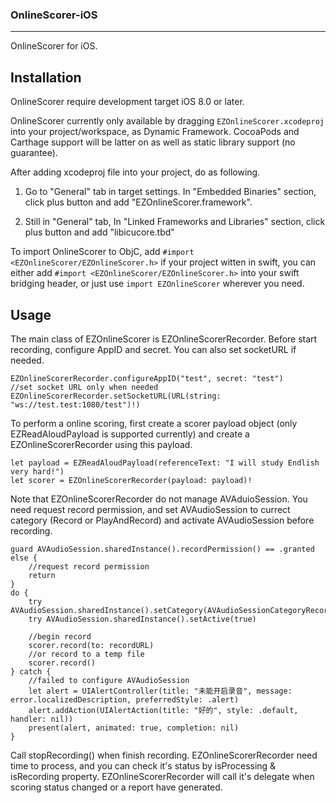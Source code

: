 ### OnlineScorer-iOS

---

OnlineScorer for iOS. 

## Installation

OnlineScorer require development target iOS 8.0 or later.

OnlineScorer currently only available by dragging `EZOnlineScorer.xcodeproj` into your project/workspace, 
as Dynamic Framework. CocoaPods and Carthage support will be latter on as well as static library support (no guarantee).

After adding xcodeproj file into your project, do as following.

1. Go to "General" tab in target settings. In "Embedded Binaries" section, click plus button and add "EZOnlineScorer.framework".

2. Still in "General" tab, In "Linked Frameworks and Libraries" section, click plus button and add "libicucore.tbd"

To import OnlineScorer to ObjC, add `#import <EZOnlineScorer/EZOnlineScorer.h>`
if your project witten in swift, you can either add `#import <EZOnlineScorer/EZOnlineScorer.h>` into your swift 
bridging header, or just use `import EZOnlineScorer` wherever you need.

## Usage

The main class of EZOnlineScorer is EZOnlineScorerRecorder. Before start recording, configure AppID and secret. 
You can also set socketURL if needed.

```
EZOnlineScorerRecorder.configureAppID("test", secret: "test")
//set socket URL only when needed
EZOnlineScorerRecorder.setSocketURL(URL(string: "ws://test.test:1080/test")!)
```

To perform a online scoring, first create a scorer payload object (only EZReadAloudPayload is supported currently) and 
create a EZOnlineScorerRecorder using this payload.

```
let payload = EZReadAloudPayload(referenceText: "I will study Endlish very hard!")
let scorer = EZOnlineScorerRecorder(payload: payload)!
```

Note that EZOnlineScorerRecorder do not manage AVAduioSession. You need request record permission, and set AVAudioSession 
to currect category (Record or PlayAndRecord) and activate AVAudioSession before recording.

```
guard AVAudioSession.sharedInstance().recordPermission() == .granted else {
    //request record permission
    return
}
do {
    try AVAudioSession.sharedInstance().setCategory(AVAudioSessionCategoryRecord)
    try AVAudioSession.sharedInstance().setActive(true)

    //begin record
    scorer.record(to: recordURL)
    //or record to a temp file
    scorer.record()
} catch {
    //failed to configure AVAudioSession 
    let alert = UIAlertController(title: "未能开启录音", message: error.localizedDescription, preferredStyle: .alert)
    alert.addAction(UIAlertAction(title: "好的", style: .default, handler: nil))
    present(alert, animated: true, completion: nil)
}
```

Call stopRecording() when finish recording. EZOnlineScorerRecorder need time to process, and you can check it's status by isProcessing & isRecording property. EZOnlineScorerRecorder will call it's delegate when scoring status changed or a report have generated.

